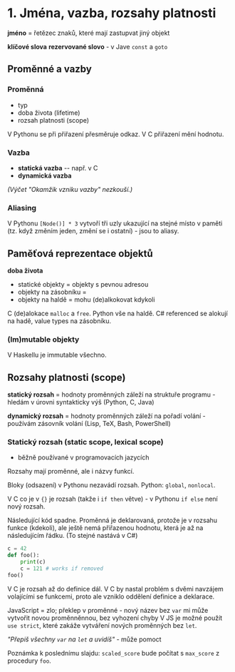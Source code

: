# 1. Jména, vazba, rozsahy platnosti

**jméno** = řetězec znaků, které mají zastupvat jiný objekt

**klíčové slova**
**rezervované slovo** 
     - v Jave `const` a `goto`

## Proměnné a vazby
### Proměnná
- typ
- doba života (lifetime)
- rozsah platnosti (scope)

V Pythonu se při přiřazení přesměruje odkaz. V C přiřazení mění hodnotu.

### Vazba
- **statická vazba** -- např. v C
- **dynamická vazba** 

_(Výčet "Okamžik vzniku vazby" nezkouší.)_

### Aliasing

V Pythonu `[Node()] * 3` vytvoří tři uzly ukazující na stejné místo v paměti (tz. když změním jeden, změní se i ostatní) - jsou to aliasy.

## Paměťová reprezentace objektů
**doba života**
- statické objekty = objekty s pevnou adresou
- objekty na zásobníku = 
- objekty na haldě = mohu (de)alkokovat kdykoli

C (de)alokace `malloc` a `free`.
Python vše na haldě.
C# referenced se alokují na hadě, value types na zásobníku.

### (Im)mutable objekty
V Haskellu je immutable všechno.

## Rozsahy platnosti (scope)
**statický rozsah** = hodnoty proměnných záleží na struktuře programu - hledám v úrovni syntakticky výš (Python, C, Java)

**dynamický rozsah** = hodnoty proměnných záleží na pořadí volání - používám zásovník volání (Lisp, TeX, Bash, PowerShell)

### Statický rozsah (static scope, lexical scope)
- běžně používané v programovacích jazycích

Rozsahy mají proměnné, ale i názvy funkcí.

Bloky (odsazení) v Pythonu nezavádí rozsah.
Python: `global`, `nonlocal`.

V C co je v `{}` je rozsah (takže i `if then` větve) - v Pythonu `if else` není nový rozsah.

Následující kód spadne. Proměnná je deklarovaná, protože je v rozsahu funkce (kdekoli), ale ještě nemá přiřazenou hodnotu, která je až na následujícím řádku. (To stejné nastává v C#)

```Python
c = 42
def foo():
    print(c)
    c = 121 # works if removed
foo()
```
V C je rozsah až do definice dál. V C by nastal problém s dvěmi navzájem volajícími se funkcemi, proto ale vzniklo oddělení definice a deklarace.

JavaScript = zlo; překlep v proměnné - nový název bez `var` mi může vytvořit novou proměnněnnou, bez vyhození chyby
V JS je možné použít `use strict`, které zakáže vytváření nových proměnných bez `let`.

_"Přepiš všechny `var` na `let` a uvidíš"_ - může pomoct

Poznámka k poslednímu slajdu: `scaled_score` bude počítat s `max_score` z procedury `foo`.